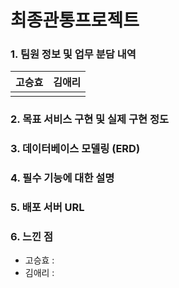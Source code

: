 # 최종관통프로젝트

### 1. 팀원 정보 및 업무 분담 내역

| 고승효 | 김애리 |
| ------ | ------ |
|        |        |

### 2. 목표 서비스 구현 및 실제 구현 정도



### 3. 데이터베이스 모델링 (ERD)



### 4. 필수 기능에 대한 설명



### 5. 배포 서버 URL



### 6. 느낀 점

- 고승효 : 
- 김애리 : 